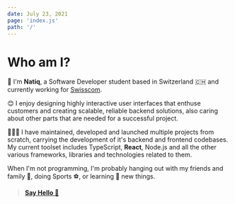 ```yaml
---
date: July 23, 2021
page: 'index.js'
path: '/'
---
```


# Who am I?

👋 I'm **Natiq**, a Software Developer student based in Switzerland 🇨🇭 and currently working for [Swisscom](https://www.swisscom.ch/en/about.html).

😊 I enjoy designing highly interactive user interfaces that enthuse customers and creating scalable, reliable backend solutions, also caring about other parts that are needed for a successful project.

👨🏼‍💻 I have maintained, developed and launched multiple projects from scratch, carrying the development of it's backend and frontend codebases. My current toolset includes TypeScript, **React**, Node.js and all the other various frameworks, libraries and technologies related to them.

When I'm not programming, I'm probably hanging out with my friends and family 🏡, doing Sports ⚽️, or learning 📝 new things.

> **[Say Hello 👋](mailto:selfnatiq@proton.me)**
